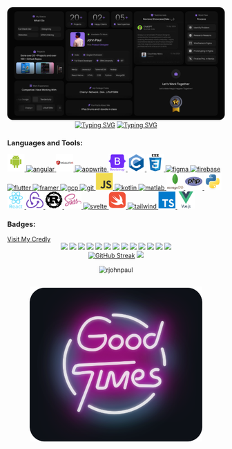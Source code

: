 <div align="center">
    <img src="https://github.com/RJohnPaul/RJohnPaul/blob/5e246f3b2a7726dcc3e617c25de1569769ef697d/Final%20Result%20(1).png"/>
</div>
<div align="center">	
 <a href="https://git.io/typing-svg">
	 <img src="https://readme-typing-svg.demolab.com?font=Inter&pause=1000&color=0038F7&center=true&vCenter=true&random=false&width=435&lines=My+Name+is+John+Paul%2Ca+Front-End+Dev" alt="Typing SVG" /></a>
 <a href="https://git.io/typing-svg">
	 <img src="https://readme-typing-svg.demolab.com?font=Inter&pause=1000&color=0038F7&center=true&vCenter=true&random=false&width=435&lines=View+My+Repos" alt="Typing SVG" /></a>
</div>
<h3 align="left">Languages and Tools:</h3>
<p align="left"> 
	<a href="https://developer.android.com" target="_blank" rel="noreferrer"> <img src="https://raw.githubusercontent.com/devicons/devicon/master/icons/android/android-original-wordmark.svg" alt="android" width="40" height="40"/> </a> 
	<a href="https://angular.io" target="_blank" rel="noreferrer"> <img src="https://angular.io/assets/images/logos/angular/angular.svg" alt="angular" width="40" height="40"/> </a> 
	<a href="https://angular.io" target="_blank" rel="noreferrer"> <img src="https://raw.githubusercontent.com/devicons/devicon/master/icons/angularjs/angularjs-original-wordmark.svg" alt="angularjs" width="40" height="40"/> </a> 
	<a href="https://appwrite.io" target="_blank" rel="noreferrer"> <img src="https://www.vectorlogo.zone/logos/appwriteio/appwriteio-icon.svg" alt="appwrite" width="40" height="40"/> </a> 
	<a href="https://getbootstrap.com" target="_blank" rel="noreferrer"> <img src="https://raw.githubusercontent.com/devicons/devicon/master/icons/bootstrap/bootstrap-plain-wordmark.svg" alt="bootstrap" width="40" height="40"/> </a> 
	<a href="https://www.cprogramming.com/" target="_blank" rel="noreferrer"> <img src="https://raw.githubusercontent.com/devicons/devicon/master/icons/c/c-original.svg" alt="c" width="40" height="40"/> </a> 
	<a href="https://www.w3schools.com/css/" target="_blank" rel="noreferrer"> <img src="https://raw.githubusercontent.com/devicons/devicon/master/icons/css3/css3-original-wordmark.svg" alt="css3" width="40" height="40"/> </a> 
	<a href="https://www.figma.com/" target="_blank" rel="noreferrer"> <img src="https://www.vectorlogo.zone/logos/figma/figma-icon.svg" alt="figma" width="40" height="40"/> </a> 
	<a href="https://firebase.google.com/" target="_blank" rel="noreferrer"> <img src="https://www.vectorlogo.zone/logos/firebase/firebase-icon.svg" alt="firebase" width="40" height="40"/> </a> 
	<a href="https://flutter.dev" target="_blank" rel="noreferrer"> <img src="https://www.vectorlogo.zone/logos/flutterio/flutterio-icon.svg" alt="flutter" width="40" height="40"/> </a> 
	<a href="https://www.framer.com/" target="_blank" rel="noreferrer"> <img src="https://www.vectorlogo.zone/logos/framer/framer-icon.svg" alt="framer" width="40" height="40"/> </a> 
	<a href="https://cloud.google.com" target="_blank" rel="noreferrer"> <img src="https://www.vectorlogo.zone/logos/google_cloud/google_cloud-icon.svg" alt="gcp" width="40" height="40"/> </a> 
	<a href="https://git-scm.com/" target="_blank" rel="noreferrer"> <img src="https://www.vectorlogo.zone/logos/git-scm/git-scm-icon.svg" alt="git" width="40" height="40"/> </a> 
	<a href="https://developer.mozilla.org/en-US/docs/Web/JavaScript" target="_blank" rel="noreferrer"> <img src="https://raw.githubusercontent.com/devicons/devicon/master/icons/javascript/javascript-original.svg" alt="javascript" width="40" height="40"/> </a> 
	<a href="https://kotlinlang.org" target="_blank" rel="noreferrer"> <img src="https://www.vectorlogo.zone/logos/kotlinlang/kotlinlang-icon.svg" alt="kotlin" width="40" height="40"/> </a> 
	<a href="https://www.mathworks.com/" target="_blank" rel="noreferrer"> <img src="https://upload.wikimedia.org/wikipedia/commons/2/21/Matlab_Logo.png" alt="matlab" width="40" height="40"/> </a> 
	<a href="https://www.mongodb.com/" target="_blank" rel="noreferrer"> <img src="https://raw.githubusercontent.com/devicons/devicon/master/icons/mongodb/mongodb-original-wordmark.svg" alt="mongodb" width="40" height="40"/> </a> 
	<a href="https://www.php.net" target="_blank" rel="noreferrer"> <img src="https://raw.githubusercontent.com/devicons/devicon/master/icons/php/php-original.svg" alt="php" width="40" height="40"/> </a> 
	<a href="https://www.python.org" target="_blank" rel="noreferrer"> <img src="https://raw.githubusercontent.com/devicons/devicon/master/icons/python/python-original.svg" alt="python" width="40" height="40"/> </a> 
	<a href="https://reactjs.org/" target="_blank" rel="noreferrer"> <img src="https://raw.githubusercontent.com/devicons/devicon/master/icons/react/react-original-wordmark.svg" alt="react" width="40" height="40"/> </a> 
	<a href="https://redux.js.org" target="_blank" rel="noreferrer"> <img src="https://raw.githubusercontent.com/devicons/devicon/master/icons/redux/redux-original.svg" alt="redux" width="40" height="40"/> </a> 
	<a href="https://www.rust-lang.org" target="_blank" rel="noreferrer"> <img src="https://raw.githubusercontent.com/devicons/devicon/master/icons/rust/rust-plain.svg" alt="rust" width="40" height="40"/> </a> 
	<a href="https://sass-lang.com" target="_blank" rel="noreferrer"> <img src="https://raw.githubusercontent.com/devicons/devicon/master/icons/sass/sass-original.svg" alt="sass" width="40" height="40"/> </a> 
	<a href="https://svelte.dev" target="_blank" rel="noreferrer"> <img src="https://upload.wikimedia.org/wikipedia/commons/1/1b/Svelte_Logo.svg" alt="svelte" width="40" height="40"/> </a> 
	<a href="https://developer.apple.com/swift/" target="_blank" rel="noreferrer"> <img src="https://raw.githubusercontent.com/devicons/devicon/master/icons/swift/swift-original.svg" alt="swift" width="40" height="40"/> </a> 
	<a href="https://tailwindcss.com/" target="_blank" rel="noreferrer"> <img src="https://www.vectorlogo.zone/logos/tailwindcss/tailwindcss-icon.svg" alt="tailwind" width="40" height="40"/> </a> 
	<a href="https://www.typescriptlang.org/" target="_blank" rel="noreferrer"> <img src="https://raw.githubusercontent.com/devicons/devicon/master/icons/typescript/typescript-original.svg" alt="typescript" width="40" height="40"/> </a> 
	<a href="https://vuejs.org/" target="_blank" rel="noreferrer"> <img src="https://raw.githubusercontent.com/devicons/devicon/master/icons/vuejs/vuejs-original-wordmark.svg" alt="vuejs" width="40" height="40"/> </a> 
</p>

<h3 align="left">Badges:</h3>
<a href="https://www.credly.com/users/john-paul.34cec833" target="_blank">Visit My Credly</a>
<div align="center">
	<img src="https://images.credly.com/size/680x680/images/5a53000d-fed4-4877-b17d-d769a50eeb4e/image.png" width="100px">
	<img src="https://images.credly.com/images/aaf2d039-1b58-47f4-9d8c-dc94f686ca2f/image.png" width="100px">
	<img src="https://images.credly.com/images/0bb5db18-6ae0-4993-9701-0c841d4d6e72/image.png" width="100px">
	<img src="https://images.credly.com/size/680x680/images/eaaf4a45-b93e-41d1-91d3-d331c6210314/image.png" width="100px">
	<img src="https://images.credly.com/size/680x680/images/99ac9d76-89ad-42d9-abad-0b3167c4c566/image.png" width="100px">
	<img src="https://images.credly.com/images/43eabfbc-06d4-4633-9be0-0f56cfbdb607/image.png" width="100px">
	<img src="https://images.credly.com/size/680x680/images/6f458365-ea60-44e7-acdd-88d9dd114cf2/image.png" width="100px">
	<img src="https://images.credly.com/size/680x680/images/3d10b5f5-387d-4cbf-98ec-a418231fb157/image.png" width="100px">
	<img src="https://images.credly.com/size/680x680/images/33ed2910-9750-4613-aa2a-590e845c6edb/image.png" width="100px">
	<img src="https://images.credly.com/size/680x680/images/9a0255eb-a47d-4f3a-9611-243bfe3eb9e4/image.png" width="100px">
	<img src="https://images.credly.com/images/2d1797d5-1de7-4778-8975-9e5c6ec73a1a/image.png" width="100px">
	<img src="https://images.credly.com/size/680x680/images/a9d0fe89-a11c-4266-8940-9eca7762b294/image.png" width="100px">
	<img src="https://images.credly.com/images/40bee502-a5b3-4365-90e7-57eed5067594/image.png" width="100px">
</div>
<div align="center">
	<a href="https://git.io/streak-stats"><img src="https://streak-stats.demolab.com?user=RJohnPaul&theme=blueberry-duo&border_radius=20" alt="GitHub Streak" /></a>
	<img src="http://github-profile-summary-cards.vercel.app/api/cards/repos-per-language?username=RJohnPaul&theme=dark"/>
	<p align="center"><img align="center" src="https://profile-counter.glitch.me/rjohnpaul/count.svg" alt="rjohnpaul" /></p>
</div>
<div align="center">
	<br>
		<img src="good-times.svg" width="400px">
	<br>
</div>
